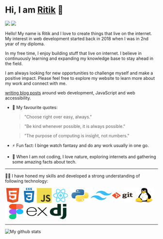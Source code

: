# Hi, I am [Ritik](https://ritiksharma.online/) 👋

[<img height="30" src="https://img.shields.io/badge/twitter-%231DA1F2.svg?&style=for-the-badge&logo=twitter&logoColor=white" />][twitter]
[<img height="30" src="https://img.shields.io/badge/linkedin-blue.svg?&style=for-the-badge&logo=linkedin&logoColor=white" />][linkedin]


Hello! My name is Ritik and I love to create things that live on the internet. My interest in web development started back in 2018 when I was in 2nd year of my diploma.  

In my free time, I enjoy building stuff that live on internet. I believe in continuously learning and expanding my knowledge base to stay ahead in the field.

I am always looking for new opportunities to challenge myself and make a positive impact. Please feel free to explore my website to learn more about my work and connect with me.

[writing blog posts](https://ritiksharma.online/blog) around web development, JavaScript and web accessibility.

- 💬 My favourite quotes:

  > "Choose right over easy, always."

  > "Be kind whenever possible, it is always possible."

  > "The purpose of computing is insight, not numbers."

- ⚡ Fun fact: I binge watch fantasy and do any work usually in one go.
- 💖 When I am not coding, I love nature, exploring internets and gathering some amazing facts about tech.

---

👩‍💻 I have honed my skills and developed a strong understanding of following technology:

<img src="https://github.com/devicons/devicon/blob/master/icons/html5/html5-original.svg" alt="HTML5" title="HTML5" width="50" height="50"/> <img src="https://github.com/devicons/devicon/blob/master/icons/css3/css3-plain-wordmark.svg" alt="CSS3" title="CSS3" width="50" height="50"/><img src="https://github.com/devicons/devicon/blob/master/icons/javascript/javascript-original.svg" alt="JavaScript" title="JavaScript" width="50" height="50"/>  <img src="https://github.com/devicons/devicon/blob/master/icons/react/react-original.svg" alt="React" title="React" width="50" height="50"/> <img src="https://github.com/devicons/devicon/blob/master/icons/python/python-original.svg" alt="Python" title="Python" width="70" height="50"/><img src="https://github.com/devicons/devicon/blob/master/icons/tailwindcss/tailwindcss-plain.svg" alt="Tailwind Css" title="TailwindCss" width="70" height="50"/><img src="https://github.com/devicons/devicon/blob/master/icons/git/git-original-wordmark.svg" alt="Git" title="Git" width="70" height="50"/><img src="https://github.com/devicons/devicon/blob/master/icons/linux/linux-original.svg" alt="Linux" title="Linux" width="70" height="50"/><img src="https://github.com/devicons/devicon/blob/master/icons/figma/figma-original.svg" alt="Figma" title="Figma" width="70" height="50"/><img src="https://github.com/devicons/devicon/blob/master/icons/express/express-original.svg" alt="Figma" title="Figma" width="70" height="50"/><img src="https://github.com/devicons/devicon/blob/master/icons/django/django-plain.svg" alt="Figma" title="Figma" width="70" height="50"/>

---

![My github stats](https://github-readme-stats.vercel.app/api?username=iritikdev&show_icons=true&include_all_commits=true&theme=radical)

[twitter]: https://twitter.com/
[linkedin]: https://www.linkedin.com/in/iritiksharma

